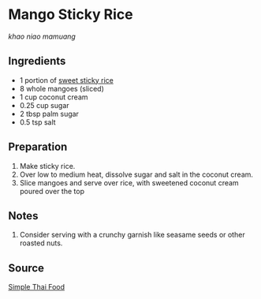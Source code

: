 # Mango Sticky Rice

_khao niao mamuang_

## Ingredients

- 1 portion of [sweet sticky rice](sweet-sticky-rice.md)
- 8 whole mangoes (sliced)
- 1 cup coconut cream
- 0.25 cup sugar
- 2 tbsp palm sugar
- 0.5 tsp salt

## Preparation

1. Make sticky rice.
2. Over low to medium heat, dissolve sugar and salt in the coconut cream.
3. Slice mangoes and serve over rice, with sweetened coconut cream poured over the top

## Notes

1. Consider serving with a crunchy garnish like seasame seeds or other roasted nuts.

## Source

[Simple Thai Food](https://www.goodreads.com/book/show/18142451-simple-thai-food)
